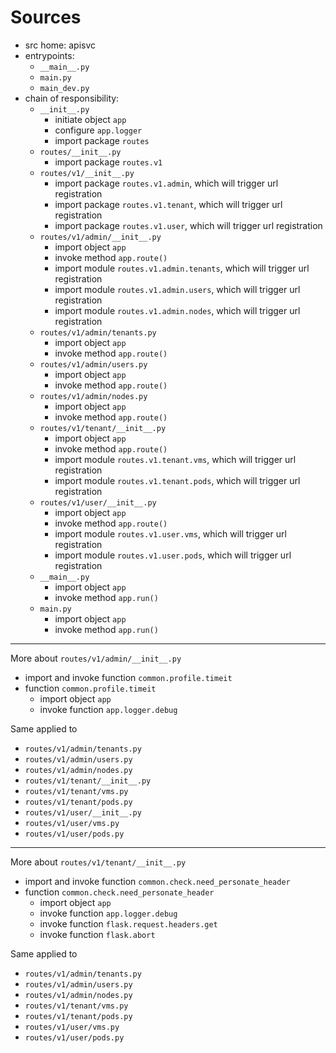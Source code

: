 # Sources

* src home: apisvc
* entrypoints:
  * `__main__.py`
  * `main.py`
  * `main_dev.py`
* chain of responsibility:
  * `__init__.py`
    * initiate object `app`
    * configure `app.logger`
    * import package `routes`
  * `routes/__init__.py`
    * import package `routes.v1`
  * `routes/v1/__init__.py`
    * import package `routes.v1.admin`, which will trigger url registration
    * import package `routes.v1.tenant`, which will trigger url registration
    * import package `routes.v1.user`, which will trigger url registration
  * `routes/v1/admin/__init__.py`
    * import object `app`
    * invoke method `app.route()`
    * import module `routes.v1.admin.tenants`, which will trigger url registration
    * import module `routes.v1.admin.users`, which will trigger url registration
    * import module `routes.v1.admin.nodes`, which will trigger url registration
  * `routes/v1/admin/tenants.py`
    * import object `app`
    * invoke method `app.route()`
  * `routes/v1/admin/users.py`
    * import object `app`
    * invoke method `app.route()`
  * `routes/v1/admin/nodes.py`
    * import object `app`
    * invoke method `app.route()`
  * `routes/v1/tenant/__init__.py`
    * import object `app`
    * invoke method `app.route()`
    * import module `routes.v1.tenant.vms`, which will trigger url registration
    * import module `routes.v1.tenant.pods`, which will trigger url registration
  * `routes/v1/user/__init__.py`
    * import object `app`
    * invoke method `app.route()`
    * import module `routes.v1.user.vms`, which will trigger url registration
    * import module `routes.v1.user.pods`, which will trigger url registration
  * `__main__.py`
    * import object `app`
    * invoke method `app.run()`
  * `main.py`
    * import object `app`
    * invoke method `app.run()`

---

More about `routes/v1/admin/__init__.py`

* import and invoke function `common.profile.timeit`
* function `common.profile.timeit`
  * import object `app`
  * invoke function `app.logger.debug`

Same applied to

* `routes/v1/admin/tenants.py`
* `routes/v1/admin/users.py`
* `routes/v1/admin/nodes.py`
* `routes/v1/tenant/__init__.py`
* `routes/v1/tenant/vms.py`
* `routes/v1/tenant/pods.py`
* `routes/v1/user/__init__.py`
* `routes/v1/user/vms.py`
* `routes/v1/user/pods.py`

---

More about `routes/v1/tenant/__init__.py`

* import and invoke function `common.check.need_personate_header`
* function `common.check.need_personate_header`
  * import object `app`
  * invoke function `app.logger.debug`
  * invoke function `flask.request.headers.get`
  * invoke function `flask.abort`

Same applied to

* `routes/v1/admin/tenants.py`
* `routes/v1/admin/users.py`
* `routes/v1/admin/nodes.py`
* `routes/v1/tenant/vms.py`
* `routes/v1/tenant/pods.py`
* `routes/v1/user/vms.py`
* `routes/v1/user/pods.py`

